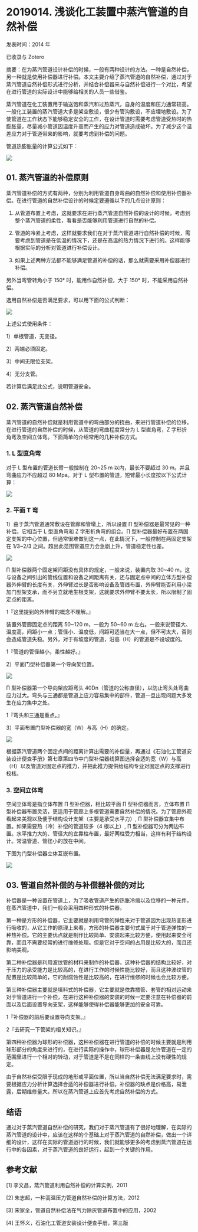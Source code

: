 # 2019014. 浅谈化工装置中蒸汽管道的自然补偿

发表时间：2014 年

已收录与 Zotero

摘要：在为蒸汽管道设计补偿的时候，一般有两种设计的方法。一种是自然补偿，另一种就是使用补偿器进行补偿。本文主要介绍了蒸汽管道的自然补偿，通过对于蒸汽管道自然补偿形式进行分析，并结合补偿器来与自然补偿进行一个对比，希望在进行管道的实际设计中能够给相关的人员一些借鉴。

蒸汽管道在化工裝置用于输送饱和蒸汽和过热蒸汽，自身的温度和压力通常较高。一般化工装置的蒸汽管道大多是架空敷设，很少有管沟敷设，不应埋地敷设。为了使管道在工作状态下能够稳定安全的工作，在设计管道时需要考虑管道受热时的热膨胀量，尽量减小管道因温度升高而产生的应力对管道造成破坏。为了减少这个温差应力对于管道带来的影响，就要考虑到补偿的问题。

管道热膨胀量的计算公式如下：

![](https://raw.githubusercontent.com/dalong0514/selfstudy/master/图片链接/化工设计/2019180.png)

## 01. 蒸汽管道的补偿原则

蒸汽管道补偿的方式有两种，分别为利用管道自身弯曲的自然补偿和使用补偿器补偿。在进行管道的自然补偿设计的时候定要遵循以下的几点设计原则：

1. 从管道布置上考虑，这就要求在进行蒸汽管道自然补偿的设计的时候，考虑到整个蒸汽管道的柔性，看看是否能够利用管道进行自然的补偿。

2. 管道的冷紧上考虑，这样就要求我们在对于蒸汽管道进行自然补偿的时候，需要考虑到管道是在低温的情况下，还是在高温的热力情況下进行的。这样能够根据实际的分析对管道进行补偿设计。

3. 如果上述两种方法都不能够满足管道的补偿的话，那么就需要采用补偿器进行补偿。

另外当弯管转角小于 150° 时，能用作自然补偿，大于 150° 时，不能采用自然补偿。

选用自然补偿是否满足要求，可以用下面的公式判断：

![](https://raw.githubusercontent.com/dalong0514/selfstudy/master/图片链接/化工设计/2019181.png)

上述公式使用条件：

1）单根管道，无变径。

2）两端必须固定。

3）中间无限位支架。

4）无分支管。

若计算后满足此公式，说明管道安全。

## 02. 蒸汽管道自然补偿

蒸汽管道的自然补偿就是利用管道中的弯曲部分的挠曲，来进行管道补偿的位移。在进行管道的自然补偿的时候，从管道的弯曲程度常分为 L 型直角弯，Z 字形折角弯及空间立体弯。下面简单的介绍常用的几种补偿方式。

### 1. L 型直角弯

对于 L 型布置的管道长臂一般控制在 20~25 m 以内，最长不要超过 30 m。并且弯曲应力不应超过 80 Mpa。对于 L 型布置的管道，短臂最小长度按以下公式计算：

![](https://raw.githubusercontent.com/dalong0514/selfstudy/master/图片链接/化工设计/2019182.png)

### 2. 平面 T 弯

1）由于蒸汽管道通常敷设在管廊和管墩上，所以设置 ∏ 型补偿器是最常见的一种补偿。它相当于 L 型直角弯和 Z 字形折角弯的组合。∏ 型补偿器最好布置在两固定支架的中心位置，但通常很难做到这一点，在此情況下，一般控制在两固定支架在 1/3~2/3 之间。超出此范围管道应力会急剧上升，管道稳定性也差。
 
 ![](https://raw.githubusercontent.com/dalong0514/selfstudy/master/图片链接/化工设计/2019183.png)
 
∏ 型补偿器两个固定架间距没有具体的规定，一般来说，装置内取 30~40 m，这与设备之间引出的管线位置和设备之间距离有关，还与固定点中间的立体方型补偿器外伸臂的长度有关，外伸臂过长是否影响设备及管线布置，外伸臂能否利用小梁加门型架支承，而不另立就地生根支架，这就要求外伸臂不要太长，所以限制了固定点的距离。

1『这里提到的外伸臂的概念不理解。』

装置外管廊固定点的距离 50~120 m，一般为 50~60 m 左右。一般来说管径大、温度高，间距小一点；管径小、温度低，间距可适当在大一点，但不可太大，否则会造成管道失稳。另外，对于有坡度的管道，沿高（H）的管道是不设坡度的。

1『管道的管径越小，柔性越好。』

2）平面门型补偿器第一个导向架位置。
 
 ![](https://raw.githubusercontent.com/dalong0514/selfstudy/master/图片链接/化工设计/2019184.png)
 
∏ 型补偿器第一个导向架应距弯头 40Dn（管道的公称直径），以防止弯头处弯曲应力过大。弯头与三通都是管道上应力容易集中的部件，管道一旦出现问题大多发生在应力集中之处。

1『弯头和三通是重点。』

3）平面布置门型补偿器的宽（W）与高（H）的确定。

![](https://raw.githubusercontent.com/dalong0514/selfstudy/master/图片链接/化工设计/2019185.png)

根据蒸汽管道两个固定点间的距离计算出需要的补偿量，再通过《石油化工管道安装设计便查手册》第七章第四节中门型补偿器线算图选择合适的宽（W）与高（H）以及管道对固定点的推力，并把此推力提供给结构专业对固定点的支撑进行校核。

### 3. 空间立体弯

空间立体弯是指立体布置 ∏ 型补偿器，相比较平面 ∏ 型补偿器而言，立体布置 ∏ 型补偿器布置灵活，更适用于管廊上多根管道需要自然补偿的情况。为了管廊外观看起来美观以及便于结构设计支架（主要是承受水平力）, ∏ 型补偿器宜集中布置。如果需要热（冷）补偿的管道较多（4 根以上）, ∏ 型补偿器可分为两边布置。水平推力大的、管径大的宜靠柱布置，最好两柱受力相当，这样有利于结构设计。常温管道、管径小的放在中间。

下图为门型补偿器立体互嵌布置。

![](https://raw.githubusercontent.com/dalong0514/selfstudy/master/图片链接/化工设计/2019186.png)

## 03. 管道自然补偿的与补偿器补偿的对比

补偿器是一种设置在管道上，为了吸收管道产生的热胀冷缩以及位移的一种元件，在蒸汽管道中，我们一般会采用四种形式的补偿器。

第一种是方形的补偿器，它主要就是利用弯管的弹性来对于管道因为出现热变形进行吸收的，从它工作的原理上来看，方形的补偿器主要句式属于对于管道弹性的一种热补偿。它的主要优点就是制作比较简单、安装起来比较方便，使用起来安全可靠，而且不需要经常的进行维修处理。但是它对于空间的占用是比较大的，而且还影响美观。

第二种补偿器是利用波纹管的材料来制作的补偿器，这种补偿器的结构比较好，对于压力的承受能力是比较高的，在进行工作的时候性能比较好，而且这种波纹管的配置是比较简单的，它的耐腐蚀性是比较高的，在进行维修的时候也会比较方便。

第三种补偿器主要就是填料式的补偿器，它主要就是依靠插管、套管的相对运动来对于管道进行一个补偿，在进行这种补偿器的安装的时候一定要注意在补偿器的前面以及后面设置导向支架，这样能够使得补偿器能够更加的安全可靠。

1『补偿器的前后要设置导向支架。』

2『去研究一下管架的相关知识。』

第四种补偿器为球形的补偿器，这种补偿器在进行管道的补偿的时候主要就是利用球形部分的角度来进行的，在进行实际的操作中，球形补偿器是允许管道在一定的范围里进行一个相对的转动，对于管道是不是在同样的一条直线上没有硬性的规定。

由于自然补偿受限于现成的地形或平面位置，所以当自然补偿无法满足要求时，需要根据应力分析计算选择合适的补偿器进行补偿。补偿器的缺点是价格高，易泄露，后期维修量大。所以在蒸汽管道上应首先考虑自然补偿的方式。

## 结语

通过对于蒸汽管道自然补偿的研究，我们对于蒸汽管道有了很好地理解，在实际的蒸汽管道的设计中，应该在这样的个基础上对于蒸汽管道的自然补偿，做出一个详细的设计，这样在实际的管道运行的时候，我们就能够更多的考虑到蒸汽管道在运行中的各因素，对于蒸汽管道的良好运行，起到一个关键的作用。

## 参考文献

 [1] 李文昌，蒸汽管道利用自然补偿的计算实例，2011

[2] 朱志超，一种高温压力管道自然补偿的计算方法，2012

[3] 宋家全，管道自然补偿法在气力除灰管道布置中的应用，2002

[4] 王怀义，石油化工管道安装设计便查手册，第三版